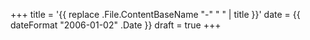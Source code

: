 +++
title = '{{ replace .File.ContentBaseName "-" " " | title }}'
date = {{ dateFormat "2006-01-02" .Date }}
draft = true
+++
